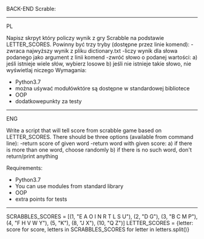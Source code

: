 BACK-END
Scrable:

----------------------------------------------------------------------
PL

Napisz skrpyt który policzy wynik z gry Scrabble na podstawie LETTER_SCORES.
Powinny być trzy tryby (dostępne przez linie komend):
-zwraca najwyższy wynik z pliku dictionary.txt
-liczy wynik dla słowa podanego jako argument z linii komend
-zwróć słowo o podanej wartości:
a) jeśli istnieje wiele słów, wybierz losowe
b) jeśli nie istnieje takie słowo, nie wyświetlaj niczego
Wymagania:
- Python3.7
- można uśywać modułówktóre są dostępne w standardowej bibliotece
- OOP
- dodatkowepunkty za testy


-------------------------------------------------------------------------------
ENG

Write a script that will tell score from scrabble game based on LETTER_SCORES.
There should be three options (available from command line):
-return score of given word
-return word with given score:
   a) if there is more than one word, choose randomly
   b) if there is no such word, don't return/print anything

Requirements:
- Python3.7
- You can use modules from standard library
- OOP
- extra points for tests

----------------------------------------------------------------------------




SCRABBLES_SCORES = [(1, "E A O I N R T L S U"), (2, "D G"), (3, "B C M P"),
(4, "F H V W Y"), (5, "K"), (8, "J X"), (10, "Q Z")]
LETTER_SCORES = {letter: score for score, letters in SCRABBLES_SCORES
for letter in letters.split()}
